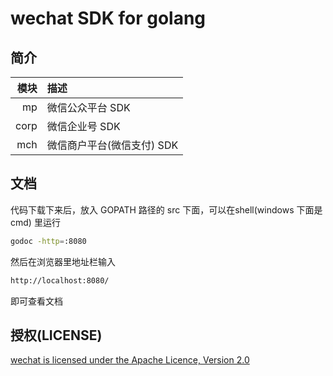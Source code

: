 # wechat SDK for golang
## 简介
| 模块  | 描述                     |
|-----:|:-------------------------|
| mp   | 微信公众平台 SDK           |
| corp | 微信企业号 SDK             |
| mch  | 微信商户平台(微信支付) SDK   |



## 文档
代码下载下来后，放入 GOPATH 路径的 src 下面，可以在shell(windows 下面是 cmd) 里运行
```sh
godoc -http=:8080
```

然后在浏览器里地址栏输入
```sh
http://localhost:8080/
```
即可查看文档
## 授权(LICENSE)
[wechat is licensed under the Apache Licence, Version 2.0](http://www.apache.org/licenses/LICENSE-2.0.html)
